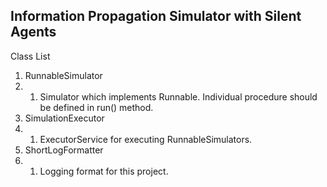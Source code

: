 Information Propagation Simulator with Silent Agents
----------------------------------------------------
Class List

1. RunnableSimulator
1. 1. Simulator which implements Runnable. Individual procedure should be defined in run() method.
2. SimulationExecutor
2. 1. ExecutorService for executing RunnableSimulators. 
3. ShortLogFormatter
3. 1. Logging format for this project.